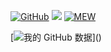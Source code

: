 [![GitHub](https://img.shields.io/badge/dynamic/json?logo=github.svg)](https://github.com/yige-yigeren)
![](https://komarev.com/ghvc/?username=yige-yigeren&color=495867)
[![MEW](https://mew.fun/)](https://mew.fun/u/WuYilingwei)

 [![我的 GitHub 数据](https://github-readme-stats.vercel.app/api?username=yige-yigeren&show_icons=true&hide_border=true&theme=chartreuse-dark")]()
